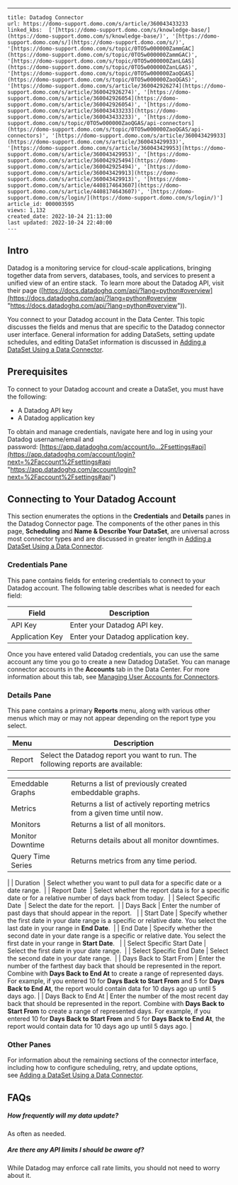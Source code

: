 ---
    title: Datadog Connector
    url: https://domo-support.domo.com/s/article/360043433233
    linked_kbs:  ['[https://domo-support.domo.com/s/knowledge-base/](https://domo-support.domo.com/s/knowledge-base/)', '[https://domo-support.domo.com/s/](https://domo-support.domo.com/s/)', '[https://domo-support.domo.com/s/topic/0TO5w000000ZammGAC](https://domo-support.domo.com/s/topic/0TO5w000000ZammGAC)', '[https://domo-support.domo.com/s/topic/0TO5w000000ZanLGAS](https://domo-support.domo.com/s/topic/0TO5w000000ZanLGAS)', '[https://domo-support.domo.com/s/topic/0TO5w000000ZaoQGAS](https://domo-support.domo.com/s/topic/0TO5w000000ZaoQGAS)', '[https://domo-support.domo.com/s/article/360042926274](https://domo-support.domo.com/s/article/360042926274)', '[https://domo-support.domo.com/s/article/360042926054](https://domo-support.domo.com/s/article/360042926054)', '[https://domo-support.domo.com/s/article/360043433233](https://domo-support.domo.com/s/article/360043433233)', '[https://domo-support.domo.com/s/topic/0TO5w000000ZaoQGAS/api-connectors](https://domo-support.domo.com/s/topic/0TO5w000000ZaoQGAS/api-connectors)', '[https://domo-support.domo.com/s/article/360043429933](https://domo-support.domo.com/s/article/360043429933)', '[https://domo-support.domo.com/s/article/360043429953](https://domo-support.domo.com/s/article/360043429953)', '[https://domo-support.domo.com/s/article/360042925494](https://domo-support.domo.com/s/article/360042925494)', '[https://domo-support.domo.com/s/article/360043429913](https://domo-support.domo.com/s/article/360043429913)', '[https://domo-support.domo.com/s/article/4408174643607](https://domo-support.domo.com/s/article/4408174643607)', '[https://domo-support.domo.com/s/login/](https://domo-support.domo.com/s/login/)']
    article_id: 000003595
    views: 1,132
    created_date: 2022-10-24 21:13:00
    last updated: 2022-10-24 22:40:00
    ---



Intro
-----


Datadog is a monitoring service for cloud-scale applications, bringing together data from servers, databases, tools, and services to present a unified view of an entire stack.  To learn more about the Datadog API, visit their page ([https://docs.datadoghq.com/api/?lang=python#overview](https://docs.datadoghq.com/api/?lang=python#overview "https://docs.datadoghq.com/api/?lang=python#overview")).


You connect to your Datadog account in the Data Center. This topic discusses the fields and menus that are specific to the Datadog connector user interface. General information for adding DataSets, setting update schedules, and editing DataSet information is discussed in [Adding a DataSet Using a Data Connector](/s/article/360042926274 "Adding a DataSet Using a Data Connector").


Prerequisites
-------------


To connect to your Datadog account and create a DataSet, you must have the following:


* A Datadog API key
* A Datadog application key


To obtain and manage credentials, navigate here and log in using your Datadog username/email and password: [https://app.datadoghq.com/account/lo...2Fsettings#api](https://app.datadoghq.com/account/login?next=%2Faccount%2Fsettings#api "https://app.datadoghq.com/account/login?next=%2Faccount%2Fsettings#api")


Connecting to Your Datadog Account
----------------------------------


This section enumerates the options in the **Credentials** and **Details** panes in the Datadog Connector page. The components of the other panes in this page, **Scheduling** and **Name & Describe Your DataSet**, are universal across most connector types and are discussed in greater length in [Adding a DataSet Using a Data Connector](/s/article/360042926274 "Adding a DataSet Using a Data Connector").


### Credentials Pane


This pane contains fields for entering credentials to connect to your Datadog account. The following table describes what is needed for each field:  




| Field | Description |
| --- | --- |
| API Key | Enter your Datadog API key. |
| Application Key | Enter your Datadog application key. |


Once you have entered valid Datadog credentials, you can use the same account any time you go to create a new Datadog DataSet. You can manage connector accounts in the **Accounts** tab in the Data Center. For more information about this tab, see [Managing User Accounts for Connectors](/s/article/360042926054 "Managing User Accounts for Connectors").


### Details Pane


This pane contains a primary **Reports** menu, along with various other menus which may or may not appear depending on the report type you select.




| Menu | Description |
| --- | --- |
| Report | Select the Datadog report you want to run. The following reports are available:

|  |  |
| --- | --- |
| Emeddable Graphs | Returns a list of previously created embeddable graphs. |
| Metrics | Returns a list of actively reporting metrics from a given time until now. |
| Monitors | Returns a list of all monitors. |
| Monitor Downtime | Returns details about all monitor downtimes. |
| Query Time Series | Returns metrics from any time period. |

 |
| Duration  | Select whether you want to pull data for a specific date or a date range.  |
| Report Date  | Select whether the report data is for a specific date or for a relative number of days back from today.  |
| Select Specific Date  | Select the date for the report.  |
| Days Back | Enter the number of past days that should appear in the report.   |
| Start Date | Specify whether the first date in your date range is a specific or relative date. You select the last date in your range in **End Date**.  |
| End Date | Specify whether the second date in your date range is a specific or relative date. You select the first date in your range in **Start Date**.   |
| Select Specific Start Date | Select the first date in your date range.  |
| Select Specific End Date | Select the second date in your date range.  |
| Days Back to Start From | Enter the number of the farthest day back that should be represented in the report. Combine with **Days Back to End At** to create a range of represented days.
For example, if you entered 10 for **Days Back to Start From** and 5 for **Days Back to End At**, the report would contain data for 10 days ago up until 5 days ago. |
| Days Back to End At | Enter the number of the most recent day back that should be represented in the report. Combine with **Days Back to Start From** to create a range of represented days.
For example, if you entered 10 for **Days Back to Start From** and 5 for **Days Back to End At**, the report would contain data for 10 days ago up until 5 days ago. |


### Other Panes


For information about the remaining sections of the connector interface, including how to configure scheduling, retry, and update options, see [Adding a DataSet Using a Data Connector](/s/article/360042926274 "Adding a DataSet Using a Data Connector").


FAQs
----


##### How frequently will my data update?


As often as needed.


##### Are there any API limits I should be aware of?


While Datadog may enforce call rate limits, you should not need to worry about it.

